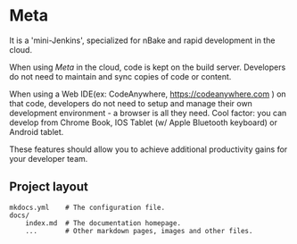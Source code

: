 

# Meta

It is a 'mini-Jenkins', specialized for nBake and rapid development in the cloud.

When using _Meta_ in the cloud, code is kept on the build server. Developers do not need to maintain and sync copies of code or content.

When using a Web IDE(ex: CodeAnywhere, https://codeanywhere.com ) on that code, developers do not need to setup and manage their own development environment - a browser is all they need. Cool factor: you can develop from Chrome Book, IOS Tablet (w/ Apple Bluetooth keyboard) or Android tablet.

These features should allow you to achieve additional productivity gains for your developer team.


## Project layout

    mkdocs.yml    # The configuration file.
    docs/
        index.md  # The documentation homepage.
        ...       # Other markdown pages, images and other files.
